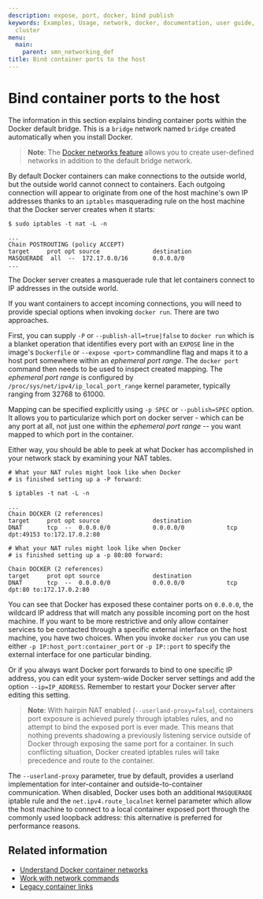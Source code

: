 ```yaml
---
description: expose, port, docker, bind publish
keywords: Examples, Usage, network, docker, documentation, user guide, multihost,
  cluster
menu:
  main:
    parent: smn_networking_def
title: Bind container ports to the host
---
```


# Bind container ports to the host

The information in this section explains binding container ports within the Docker default bridge. This is a `bridge` network named `bridge` created automatically when you install Docker.

> **Note**: The [Docker networks feature](../index.md) allows you to
create user-defined networks in addition to the default bridge network.

By default Docker containers can make connections to the outside world, but the
outside world cannot connect to containers. Each outgoing connection will
appear to originate from one of the host machine's own IP addresses thanks to an
`iptables` masquerading rule on the host machine that the Docker server creates
when it starts:

```
$ sudo iptables -t nat -L -n

...
Chain POSTROUTING (policy ACCEPT)
target     prot opt source               destination
MASQUERADE  all  --  172.17.0.0/16       0.0.0.0/0
...
```
The Docker server creates a masquerade rule that let containers connect to IP
addresses in the outside world.

If you want containers to accept incoming connections, you will need to provide
special options when invoking `docker run`. There are two approaches.

First, you can supply `-P` or `--publish-all=true|false` to `docker run` which
is a blanket operation that identifies every port with an `EXPOSE` line in the
image's `Dockerfile` or `--expose <port>` commandline flag and maps it to a host
port somewhere within an _ephemeral port range_. The `docker port` command then
needs to be used to inspect created mapping. The _ephemeral port range_ is
configured by `/proc/sys/net/ipv4/ip_local_port_range` kernel parameter,
typically ranging from 32768 to 61000.

Mapping can be specified explicitly using `-p SPEC` or `--publish=SPEC` option.
It allows you to particularize which port on docker server - which can be any
port at all, not just one within the _ephemeral port range_ -- you want mapped
to which port in the container.

Either way, you should be able to peek at what Docker has accomplished in your
network stack by examining your NAT tables.

```
# What your NAT rules might look like when Docker
# is finished setting up a -P forward:

$ iptables -t nat -L -n

...
Chain DOCKER (2 references)
target     prot opt source               destination
DNAT       tcp  --  0.0.0.0/0            0.0.0.0/0            tcp dpt:49153 to:172.17.0.2:80

# What your NAT rules might look like when Docker
# is finished setting up a -p 80:80 forward:

Chain DOCKER (2 references)
target     prot opt source               destination
DNAT       tcp  --  0.0.0.0/0            0.0.0.0/0            tcp dpt:80 to:172.17.0.2:80
```

You can see that Docker has exposed these container ports on `0.0.0.0`, the
wildcard IP address that will match any possible incoming port on the host
machine. If you want to be more restrictive and only allow container services to
be contacted through a specific external interface on the host machine, you have
two choices. When you invoke `docker run` you can use either `-p
IP:host_port:container_port` or `-p IP::port` to specify the external interface
for one particular binding.

Or if you always want Docker port forwards to bind to one specific IP address,
you can edit your system-wide Docker server settings and add the option
`--ip=IP_ADDRESS`. Remember to restart your Docker server after editing this
setting.

> **Note**: With hairpin NAT enabled (`--userland-proxy=false`), containers port
exposure is achieved purely through iptables rules, and no attempt to bind the
exposed port is ever made. This means that nothing prevents shadowing a
previously listening service outside of Docker through exposing the same port
for a container. In such conflicting situation, Docker created iptables rules
will take precedence and route to the container.

The `--userland-proxy` parameter, true by default, provides a userland
implementation for inter-container and outside-to-container communication. When
disabled, Docker uses both an additional `MASQUERADE` iptable rule and the
`net.ipv4.route_localnet` kernel parameter which allow the host machine to
connect to a local container exposed port through the commonly used loopback
address: this alternative is preferred for performance reasons.

## Related information

- [Understand Docker container networks](../index.md)
- [Work with network commands](../work-with-networks.md)
- [Legacy container links](dockerlinks.md)
